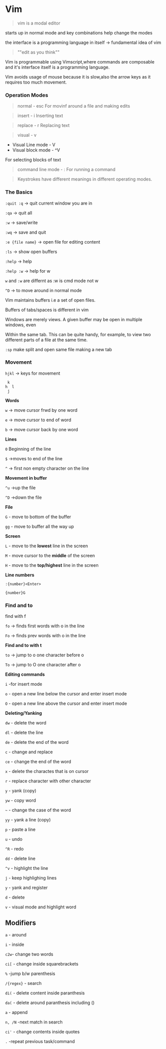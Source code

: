 # Vim


>vim is a modal editor

starts up in normal mode and key combinations help change the modes

the interface is a programming language in itself -> fundamental idea of vim

>""edit as you think""

Vim is programmable using Vimscript,where commands are composable and it's interface itself is a programming language.

Vim avoids usage of mouse because it is slow,also the arrow keys as it requires too much movement.


### Operation Modes

>normal - esc
For movinf around a file and making edits

>insert - i
Inserting text

>replace - r
Replacing text

>visual - v
- Visual Line mode - V
- Visual block mode - ^V

For selecting blocks of text

>command line mode - :
For running a command


>Keystrokes have different meanings in different operating modes. 

### The Basics

`:quit :q` -> quit current window you are in 

`:qa` -> quit all

`:w` -> save/write

`:wq` -> save and quit

`:e {file name}` -> open file for editing content

`:ls` -> show open buffers

`:help` <key> -> help 

`:help :w` -> help for w

`w` and `:w` are differnt as :w is cmd mode not w

`^D` -> to move around in normal mode

Vim maintains buffers i.e a set of open files.

Buffers of tabs/spaces is different in vim

Windows are merely views. A given buffer may be open in multiple windows, even

Within the same tab. This can be quite handy, for example, to view two different parts
of a file at the same time.


`:sp` make split and open same file making a new tab

### Movement

`hjkl` -> keys for movement

```
 k
h  l
 j
```
**Words**

`w` -> move cursor frwd by one word

`e` -> move cursor to end of word

`b` -> move cursor back by one word

**Lines**

`0` Beginning of the line

`$` ->moves to end of the line

`^` -> first non empty character on the line

**Movement in buffer**

`^u` ->up the file

`^D` ->down the file

**File**

`G` - move to bottom of the buffer

`gg` - move to buffer all the way up

**Screen**

`L` - move to the **lowest** line in the screen 

`M` - move cursor to the **middle** of the screen

`H` - move to the **top/highest** line in the screen

**Line numbers**

`:{number}<Enter>`

`{number}G`

### Find and to

find with f

`fo` -> finds first words with o in the line

`Fo` -> finds prev words with o in the line

**Find and to with t**

`to` -> jump to o one character before o

`To` -> jump to O one character after o

**Editing commands**

`i` -for insert mode

`o` - open a new line below the cursor and enter insert mode

`O` - open a new line above the cursor and enter insert mode

**Deleting/Yanking**

`dw` - delete the word

`dl` - delete the line

`de` - delete the end of the word

`c` - change and replace

`ce` - change the end of the word

`x` - delete the charactes that is on cursor

`r` - replace character with other character

`y` - yank (copy)

`yw` - copy word

`~` - change the case of the word

`yy` - yank a line (copy)

`p` - paste a line

`u` - undo

`^R` - redo

`dd` - delete line

`^v` - highlight the line 

`j` - keep highlighing lines

`y` - yank and register

`d` - delete

`v` - visual mode and highlight word


## Modifiers
`a` - around

`i` - inside

`c2w`- change two words

`ci[` - change inside squarebrackets

`%` -jump b/w parenthesis

`/{regex}` - search

`di(` - delete content inside paranthesis

`da(` - delete around paranthesis including ()

`a` - append

`n, /N` -next match in search

`ci'` - change contents inside quotes

`.` -repeat previous task/command


